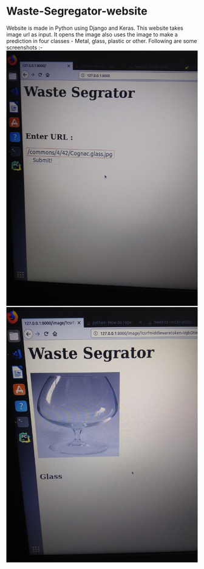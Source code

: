 # Waste-Segregator-website
Website is made in Python using Django and Keras.
This website takes image url as input.
It opens the image also uses the image to make a prediction in four classes - Metal, glass, plastic or other.
Following are some screenshots :-
![image](https://github.com/archit-bhatia/Waste-Segregator-website/blob/master/IMG_20190114_230642991.jpg)
![image](https://github.com/archit-bhatia/Waste-Segregator-website/blob/master/IMG_20190114_230702973.jpg)
